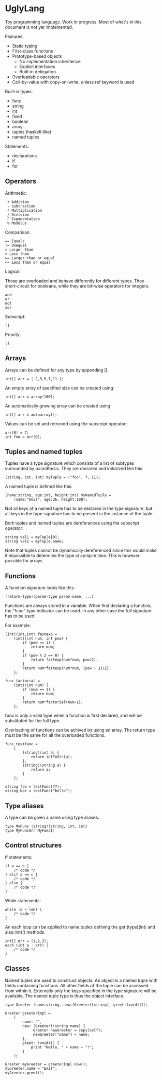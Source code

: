 UglyLang
========

Toy programming language. Work in progress. Most of what's in this document is
not yet implemented.

Features:

 * Static typing
 * First-class functions
 * Prototype-based objects
   * No implementation inheritence
   * Explicit interfaces
   * Built-in delegation
 * Overloadable operators
 * Call-by-value with copy-on-write, unless ref keyword is used

Built-in types:

 * func
 * string
 * int
 * fixed
 * boolean
 * array
 * tuples (haskell-like)
 * named tuples

Statements:

 * declarations
 * if
 * for

Operators
---------

Arithmetic:

     + Addition
     - Subtraction
     * Multiplication
     / Division
     ^ Exponentation
     % Modulus

Comparison:

    == Equals
    != Unequal
    > Larger than
    < Less than
    >= Larger than or equal
    <= Less than or equal

Logical:

These are overloaded and behave differently for different types. They
short-circuit for booleans, while they are bit-wise operators for integers.

    and
    or
    not
    xor

Subscript:

    []

Priority:

    ()

Arrays
------

Arrays can be defined for any type by appending [].

    int[] arr = [ 2,3,5,7,11 ];

An empty array of specified size can be created using:

    int[] arr = array(100);

An automatically growing array can be created using:

    int[] arr = autoarray();

Values can be set and retrieved using the subscript operator:

    arr[0] = 7;
    int foo = arr[0];

Tuples and named tuples
-----------------------

Tuples have a type signature which consists of a list of subtypes surrounded
by paranthesis. They are declared and initialized like this:

    (string, int, int) myTuple = ("foo", 7, 11);

A named tuple is defined like this:

    (name:string, age:int, height:int) myNamedTuple =
        (name:"emil", age:26, height:188);

Not all keys of a named tuple has to be declared in the type signature, but all
keys in the type signature has to be present in the instance of the tuple.

Both tuples and named tuples are dereferences using the subscript operator:

    string val1 = myTuple[0];
    string val2 = myTuple.name;

Note that tuples cannot be dynamically dereferenced since this would make it
impossible to determine the type at compile time. This is however possible for
arrays.

Functions
---------

A function signature looks like this:

    (return-type)(param-type param-name, ...)

Functions are always stored in a variable. When first declaring a function, the
"func" type indicator can be used. In any other case the full signature has
to be used.

For example:

    (int)(int,int) fastexp =
        (int)(int num, int pow) {
            if (pow == 1) {
                return num;
            }
            if (pow % 2 == 0) {
                return fastexp(num*num, pow/2);
            }
            return num*fastexp(num*num, (pow - 1)/2);
        };

    func factorial =
        (int)(int num) {
            if (num == 1) {
                return num;
            }
            return num*factorial(num-1);
        };

func is only a valid type when a function is first declared, and will be
substituted for the full type.

Overloading of functions can be achived by using an array. The return type must
be the same for all the overloaded functions.

    func testFunc =
        [
            (string)(int a) {
                return intToStr(a);
            },
            (string)(string a) {
                return a;
            }
        ];

    string foo = testFunc(77);
    string bar = testFunc("hello");

Type aliases
------------

A type can be given a name using type aliases:

    type MyFunc (string)(string, int, int)
    type MyFuncArr MyFunc[]

Control structures
------------------

If statements:

    if a == b {
        /* code */
    } elif a == c {
        /* code */
    } else {
        /* code */
    }

While statements:

    while (a < len) {
        /* code */
    }

An each loop can be applied to name tuples defining the get:(type)(int) and
size:(int)() methods.

    int[] arr = [1,2,3];
    each (int a : arr) {
        /* code */
    }

Classes
-------

Named tuples are used to construct objects. An object is a named tuple with
fields containing functions. All other fields of the tuple can be accessed from
within it. Externally only the keys specified in the type signature will be
available. The named tuple type is thus the object interface.

    type Greeter (name:string, new:(Greeter)(string), greet:(void)());

    Greeter greeterImpl =
        (
            name: "",
            new: (Greeter)(string name) {
                 Greeter newGreeter = copy(self);
                 newGreeter["name"] = name;
            },
            greet: (void)() {
                print "Hello, " + name + "!";
            }
        );

    Greeter myGreeter = greeterImpl.new();
    myGreeter.name = "Emil";
    myGreeter.greet();
